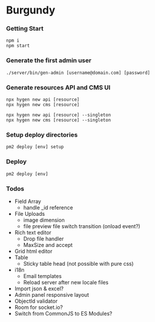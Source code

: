 # Burgundy

### Getting Start
```shell
npm i
npm start
```

### Generate the first admin user
```shell
./server/bin/gen-admin [username@domain.com] [password]
```

### Generate resources API and CMS UI
```shell
npx hygen new api [resource]
npx hygen new cms [resource]
```

```shell
npx hygen new api [resource] --singleton
npx hygen new cms [resource] --singleton
```

### Setup deploy directories

```shell
pm2 deploy [env] setup
```

### Deploy
```shell
pm2 deploy [env]
```

### Todos
- Field Array
    - handle _id reference
- File Uploads
    - image dimension
    - file preview file switch transition (onload event?)
- Rich text editor
    - Drop file handler
    - MaxSize and accept
- Grid html editor
- Table
    - Sticky table head (not possible with pure css)
- i18n
    - Email templates
    - Reload server after new locale files
- Import json & excel?
- Admin panel responsive layout
- ObjectId validator
- Room for socket.io?
- Switch from CommonJS to ES Modules?